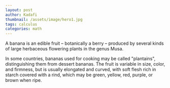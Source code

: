 ```yaml
---
layout: post
author: Kadafi
thumbnail: /assets/image/hero1.jpg
tags: calculus
categories: math
---
```


A banana is an edible fruit – botanically a berry – produced by several
kinds of large herbaceous flowering plants in the genus Musa.

In some countries, bananas used for cooking may be called "plantains",
distinguishing them from dessert bananas. The fruit is variable in size,
color, and firmness, but is usually elongated and curved, with soft
flesh rich in starch covered with a rind, which may be green, yellow,
red, purple, or brown when ripe.
